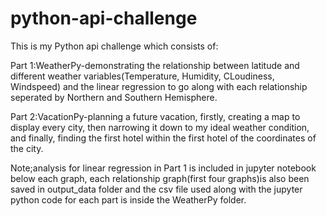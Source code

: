 # python-api-challenge

This is my Python api challenge which consists of: 

Part 1:WeatherPy-demonstrating the relationship between latitude and different weather variables(Temperature, Humidity,
CLoudiness, Windspeed) and the linear regression to go along with each relationship seperated by Northern and Southern Hemisphere.

Part 2:VacationPy-planning a future vacation, firstly, creating a map to display every city, then narrowing it down to my ideal weather condition, 
and finally, finding the first hotel within the first hotel of the coordinates of the city.

Note;analysis for linear regression in Part 1 is included in jupyter notebook below each graph, each relationship graph(first four graphs)is also been saved in output_data folder and  the csv file used along with the jupyter python code for each part is inside the WeatherPy folder.
